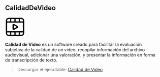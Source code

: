 ##  CalidadDeVideo

![imagen](/videoInfo/Assets/pelicula.png)

**Calidad de Video** es un software creado para facilitar la evaluación subjetiva de la calidad de un video, recopilar información del archivo audiovisual, adicionar una valoración, y presentar la información en forma de transcripción de texto.
> Descargar el ejecutable: [Calidad de Video](https://github.com/Elzevir01/CalidadDeVideo/raw/master/videoInfo/bin/Calidad%20de%20Video.zip)
